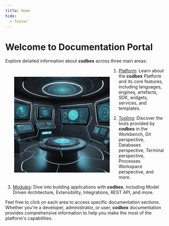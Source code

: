```yaml
---
title: Home
hide:
  - footer
---
```


# Welcome to Documentation Portal

Explore detailed information about __codbex__ across three main areas:

<div style="text-align: center;">
   <img src="/images/openart-welcome.jpg" style="width: 60%; !important; float: left !important; padding: 2em"/>
</div>

1. [Platform](platform/index.md): Learn about the __codbex__ Platform and its core features, including languages, engines, artefacts, SDK, widgets, services, and templates.

2. [Tooling](tooling/index.md): Discover the tools provided by __codbex__ in the Workbench, Git perspective, Databases perspective, Terminal perspective, Processes Workspace perspective, and more.

3. [Modules](modules/index.md): Dive into building applications with __codbex__, including Model Driven Architecture, Extensibility, Integrations, REST API, and more.

Feel free to click on each area to access specific documentation sections. Whether you're a developer, administrator, or user, __codbex__ documentation provides comprehensive information to help you make the most of the platform's capabilities.
